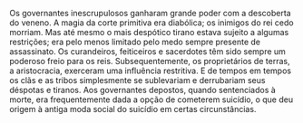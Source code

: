 ﻿Os governantes inescrupulosos ganharam grande poder com a descoberta do veneno. A magia da corte primitiva era diabólica; os inimigos do rei cedo morriam. Mas até mesmo o mais despótico tirano estava sujeito a algumas restrições; era pelo menos limitado pelo medo sempre presente de assassinato. Os curandeiros, feiticeiros e sacerdotes têm sido sempre um poderoso freio para os reis. Subsequentemente, os proprietários de terras, a aristocracia, exerceram uma influência restritiva. E de tempos em tempos os clãs e as tribos simplesmente se sublevariam e derrubariam seus déspotas e tiranos. Aos governantes depostos, quando sentenciados à morte, era frequentemente dada a opção de cometerem suicídio, o que deu origem à antiga moda social do suicídio em certas circunstâncias.